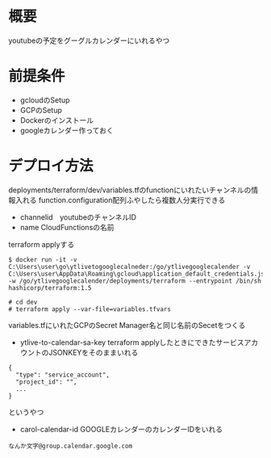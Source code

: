 # 概要
youtubeの予定をグーグルカレンダーにいれるやつ

# 前提条件
- gcloudのSetup
- GCPのSetup
- Dockerのインストール
- googleカレンダー作っておく

# デプロイ方法
deployments/terraform/dev/variables.tfのfunctionにいれたいチャンネルの情報入れる
function.configuration配列ふやしたら複数人分実行できる

- channelid　youtubeのチャンネルID
- name CloudFunctionsの名前

terraform applyする
```
$ docker run -it -v C:\Users\user\go\ytlivetogooglecalneder:/go/ytlivegooglecalender -v C:\Users\user\AppData\Roaming\gcloud\application_default_credentials.json:/root/.config/gcloud/application_default_credentials.json  -w /go/ytlivegooglecalender/deployments/terraform --entrypoint /bin/sh hashicorp/terraform:1.5

# cd dev
# terraform apply --var-file=variables.tfvars
```

variables.tfにいれたGCPのSecret Manager名と同じ名前のSecetをつくる
- ytlive-to-calendar-sa-key
terraform applyしたときにできたサービスアカウントのJSONKEYをそのままいれる
```
{
  "type": "service_account",
  "project_id": "",
  ...
}
```
というやつ
- carol-calendar-id
GOOGLEカレンダーのカレンダーIDをいれる
```
なんか文字@group.calendar.google.com
```

